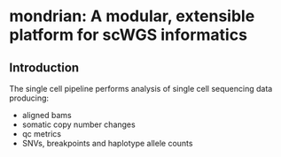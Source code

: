 # mondrian: A modular, extensible platform for scWGS informatics

## Introduction

The single cell pipeline performs analysis of single cell sequencing data producing:
- aligned bams
- somatic copy number changes
- qc metrics
- SNVs, breakpoints and haplotype allele counts



